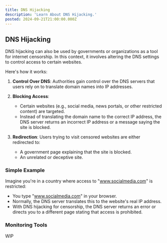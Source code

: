 ```yaml
---
title: DNS Hijacking
description: 'Learn About DNS Hijacking.'
posted: 2024-09-21T21:00:00.000Z
---
```


## DNS Hijacking

DNS hijacking can also be used by governments or organizations as a tool for internet censorship. In this context, it involves altering the DNS settings to control access to certain websites.

Here's how it works:

1. **Control Over DNS**: Authorities gain control over the DNS servers that users rely on to translate domain names into IP addresses.

2. **Blocking Access**:
   - Certain websites (e.g., social media, news portals, or other restricted content) are targeted.
   - Instead of translating the domain name to the correct IP address, the DNS server returns an incorrect IP address or a message saying the site is blocked.

3. **Redirection**: Users trying to visit censored websites are either redirected to:
   - A government page explaining that the site is blocked.
   - An unrelated or deceptive site.

### Simple Example

Imagine you're in a country where access to "www.socialmedia.com" is restricted:

- You type "www.socialmedia.com" in your browser.
- Normally, the DNS server translates this to the website's real IP address.
- With DNS hijacking for censorship, the DNS server returns an error or directs you to a different page stating that access is prohibited.

### Monitoring Tools
WIP
